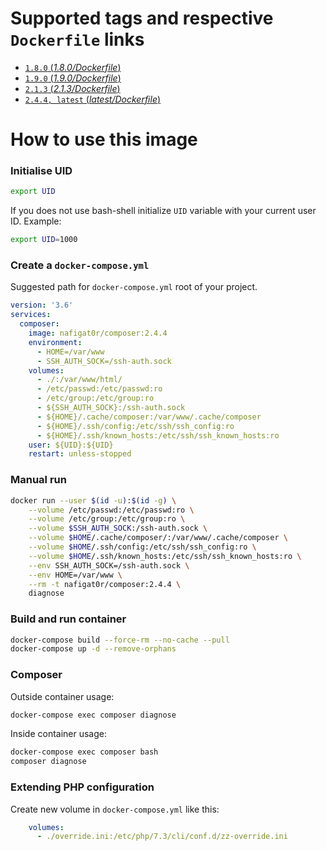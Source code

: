 # Supported tags and respective `Dockerfile` links
-	[`1.8.0` (*1.8.0/Dockerfile*)](https://github.com/nafigator/docker-library/blob/master/composer/1.8.0/Dockerfile)
-	[`1.9.0` (*1.9.0/Dockerfile*)](https://github.com/nafigator/docker-library/blob/master/composer/1.9.0/Dockerfile)
-	[`2.1.3` (*2.1.3/Dockerfile*)](https://github.com/nafigator/docker-library/blob/master/composer/2.1.3/Dockerfile)
-	[`2.4.4, latest` (*latest/Dockerfile*)](https://github.com/nafigator/docker-library/blob/master/composer/2.4.4/Dockerfile)

# How to use this image
### Initialise UID
```bash
export UID
```
If you does not use bash-shell initialize `UID` variable with your current user ID. Example:
```bash
export UID=1000
```

### Create a `docker-compose.yml`

Suggested path for `docker-compose.yml` root of your project.
```yaml
version: '3.6'
services:
  composer:
    image: nafigat0r/composer:2.4.4
    environment:
      - HOME=/var/www
      - SSH_AUTH_SOCK=/ssh-auth.sock
    volumes:
      - ./:/var/www/html/
      - /etc/passwd:/etc/passwd:ro
      - /etc/group:/etc/group:ro
      - ${SSH_AUTH_SOCK}:/ssh-auth.sock
      - ${HOME}/.cache/composer:/var/www/.cache/composer
      - ${HOME}/.ssh/config:/etc/ssh/ssh_config:ro
      - ${HOME}/.ssh/known_hosts:/etc/ssh/ssh_known_hosts:ro
    user: ${UID}:${UID}
    restart: unless-stopped
```

### Manual run
```bash
docker run --user $(id -u):$(id -g) \
	--volume /etc/passwd:/etc/passwd:ro \
	--volume /etc/group:/etc/group:ro \
	--volume $SSH_AUTH_SOCK:/ssh-auth.sock \
	--volume $HOME/.cache/composer/:/var/www/.cache/composer \
	--volume $HOME/.ssh/config:/etc/ssh/ssh_config:ro \
	--volume $HOME/.ssh/known_hosts:/etc/ssh/ssh_known_hosts:ro \
	--env SSH_AUTH_SOCK=/ssh-auth.sock \
	--env HOME=/var/www \
	--rm -t nafigat0r/composer:2.4.4 \
	diagnose
```

### Build and run container
```bash
docker-compose build --force-rm --no-cache --pull
docker-compose up -d --remove-orphans
```

### Composer
Outside container usage:
```bash
docker-compose exec composer diagnose
```
Inside container usage:
```bash
docker-compose exec composer bash
composer diagnose
```

### Extending PHP configuration

Create new volume in `docker-compose.yml` like this:
```yaml
    volumes:
      - ./override.ini:/etc/php/7.3/cli/conf.d/zz-override.ini
```
